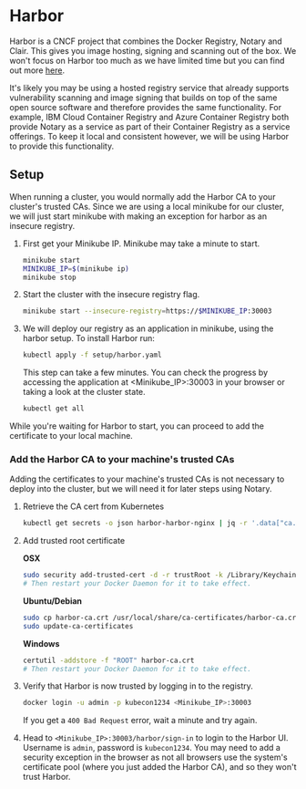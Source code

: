 # Harbor

Harbor is a CNCF project that combines the Docker Registry, Notary and Clair. This gives you image hosting, signing and scanning out of the box. We won't focus on Harbor too much as we have limited time but you can find out more [here](https://github.com/goharbor/harbor/blob/master/README.md).

It's likely you may be using a hosted registry service that already supports vulnerability scanning and image signing that builds on top of the same open source software and therefore provides the same functionality. For example, IBM Cloud Container Registry and Azure Container Registry both provide Notary as a service as part of their Container Registry as a service offerings. To keep it local and consistent however, we will be using Harbor to provide this functionality.

## Setup

When running a cluster, you would normally add the Harbor CA to your cluster's trusted CAs. Since we are using a local minikube for our cluster, we will just start minikube with making an exception for harbor as an insecure registry.

1. First get your Minikube IP. Minikube may take a minute to start.

    ```bash
    minikube start
    MINIKUBE_IP=$(minikube ip)
    minikube stop
    ```

2. Start the cluster with the insecure registry flag.

    ```bash
    minikube start --insecure-registry=https://$MINIKUBE_IP:30003
    ```

3. We will deploy our registry as an application in minikube, using the harbor setup. To install Harbor run:

    ```bash
    kubectl apply -f setup/harbor.yaml
    ```

    This step can take a few minutes. You can check the progress by accessing the application at <Minikube_IP>:30003 in your browser or taking a look at the cluster state.

    ```bash
    kubectl get all
    ```

While you're waiting for Harbor to start, you can proceed to add the certificate to your local machine.

### Add the Harbor CA to your machine's trusted CAs

Adding the certificates to your machine's trusted CAs is not necessary to deploy into the cluster, but we will need it for later steps using Notary.

1. Retrieve the CA cert from Kubernetes

    ```bash
    kubectl get secrets -o json harbor-harbor-nginx | jq -r '.data["ca.crt"]' | base64 -d > harbor-ca.crt
    ```

2. Add trusted root certificate

    **OSX**

    ```bash
    sudo security add-trusted-cert -d -r trustRoot -k /Library/Keychains/System.keychain harbor-ca.crt
    # Then restart your Docker Daemon for it to take effect.
    ```

    **Ubuntu/Debian**

    ```bash
    sudo cp harbor-ca.crt /usr/local/share/ca-certificates/harbor-ca.crt
    sudo update-ca-certificates
    ```

    **Windows**

    ```bash
    certutil -addstore -f "ROOT" harbor-ca.crt
    # Then restart your Docker Daemon for it to take effect.
    ```

3. Verify that Harbor is now trusted by logging in to the registry.

    ```bash
    docker login -u admin -p kubecon1234 <Minikube_IP>:30003
    ```

    If you get a `400 Bad Request` error, wait a minute and try again.

4. Head to `<Minikube_IP>:30003/harbor/sign-in` to login to the Harbor UI. Username is `admin`, password is `kubecon1234`. You may need to add a security exception in the browser as not all browsers use the system's certificate pool (where you just added the Harbor CA), and so they won't trust Harbor.
